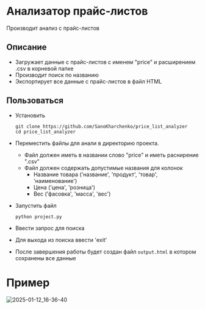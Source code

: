 # Анализатор прайс-листов
Производит анализ с прайс-листов 

## Описание

* Загружает данные с прайс-листов с именем "price" и расширением .csv в корневой папке
* Производит поиск по названию
* Экспортирует все данные с прайс-листов в файл HTML 

## Пользоваться

* Установить
  ```
  git clone https://github.com/SanoKharchenko/price_list_analyzer
  cd price_list_analyzer
  ```
* Переместить файлы для анали в директорию проекта.
  
  - Файл должен иметь в названии слово "price" и иметь раснирение ".csv"
  - Файл должен содержать допустимые названия для колонок
      * Название товара ('название', 'продукт', 'товар', 'наименование')
      * Цена ('цена', 'розница')
      * Вес ('фасовка', 'масса', 'вес')
* Запустить файл
  ```
  python project.py
  ```
* Ввести запрос для поиска
* Для выхода из поиска ввести 'exit'
* После завершения работы будет создан файл `output.html` в котором сохранены все данные

# Пример

![2025-01-12_16-36-40](https://github.com/user-attachments/assets/59e0284d-555a-4eeb-a53c-acb50ad2ba34)

